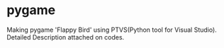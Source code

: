 # pygame
Making pygame 'Flappy Bird' using PTVS(Python tool for Visual Studio). Detailed Description attached on codes.
